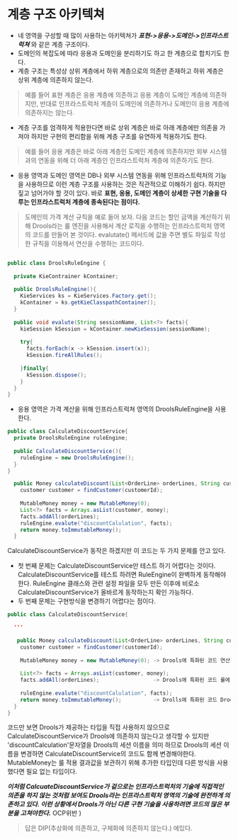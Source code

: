 # 계층 구조 아키텍쳐

- 네 영역을 구성할 때 많이 사용하는 아키텍쳐가 ***표현->응용->도메인->인프라스트럭쳐*** 와 같은 계층 구조이다. 
- 도메인의 복잡도에 따라 응용과 도메인을 분리하기도 하고 한 계층으로 합치기도 한다.
- 계층 구조는 특성상 상위 계층에서 하위 계층으로의 의존만 존재하고 하위 계층은 상위 계층에 의존하지 않는다. 
> 예를 들어 표현 계층은 응용 계층에 의존하고 응용 계층이 도메인 계층에 의존하지만, 반대로 인프라스트럭처 계층이 도메인에 의존하거나 도메인이 응용 계층에 의존하지는 않는다. 
- 계층 구조를 엄격하게 적용한다면 바로 상위 계층은 바로 아래 계층에만 의존을 가져야 하지만 구현의 편리함을 위해 계층 구조를 유연하게 적용하기도 한다. 
> 예를 들어 응용 계층은 바로 아래 계층인 도메인 계층에 의존하지만 외부 시스템과의 연동을 위해 더 아래 계층인 인프라스트럭처 계층에 의존하기도 한다. 

- 응용 영역과 도메인 영역은 DB나 외부 시스템 연동을 위해 인프라스트럭처의 기능을 사용하므로 이런 계층 구조를 사용하는 것은 직관적으로 이해하기 쉽다. 하지만 짚고 넘어가야 할 것이 있다. 
바로 **표현, 응용, 도메인 계층이 상세한 구현 기술을 다루는 인프라스트럭처 계층에 종속된다는 점이다.** 
> 도메인의 가격 계산 규칙을 예로 들어 보자. 다음 코드는 할인 금액을 계산하기 위해 Drools라는 룰 엔진을 사용해서 계산 로직을 수행하는 인프라스트럭처 영역의 코드를 만들어 본 것이다. evalutate() 메서드에 값을 주면 별도 파일로 작성한 규칙을 이용해서 연산을 수행하는 코드이다. 

```java

public class DroolsRuleEngine {
  
  private KieContrainer kContainer;
  
  public DroolsRuleEngine(){
    KieServices ks = KieServices.Factory.get();
    kContainer = ks.getKieClasspathContainer();
  }
  
  public void evalute(String sessionName, List<?> facts){
    kieSession kSession = kContainer.newKieSession(sessionName);
    
    try{
      facts.forEach(x -> kSession.insert(x));
      kSession.fireAllRules();
      
    }finally{
      kSession.dispose();
    }
  }
}
```
- 응용 영역은 가격 계산을 위해 인프라스트럭쳐 영역의 DroolsRuleEngine을 사용한다.

```java
public class CalculateDiscountService{
  private DroolsRuleEngine ruleEngine;
  
  public CalculateDiscountService(){
    ruleEngine = new DroolsRuleEngine();
  }
}

  public Money calculateDiscount(List<OrderLine> orderLines, String customerId){
    customer customer = findCustomer(customerId);
    
    MutableMoney money = new MutableMoney(0);
    List<?> facts = Arrays.asList(customer, money);
    facts.addAll(orderLines);
    ruleEngine.evalute("discountCalulation", facts);
    return money.toImmutableMoney();
  }
```
CalculateDiscountService가 동작은 하겠지만 이 코드는 두 가지 문제를 안고 있다. 
- 첫 번째 문제는 CalculateDiscountService만 테스트 하기 어렵다는 것이다. CalculateDiscountService를 테스트 하려면 RuleEngine이 완벽하게 동작해야 한다. RuleEngine 클래스와 관련 설정 파일을 모두 만든 이후에 비로소 CalculateDiscountService가 올바르게 동작하는지 확인 가능하다. 
- 두 번째 문제는 구현방식을 변경하기 어렵다는 점이다. 

```java
public class CalculateDiscountService{

  '''
  
   public Money calculateDiscount(List<OrderLine> orderLines, String customerId){
    customer customer = findCustomer(customerId);
    
    MutableMoney money = new MutableMoney(0); -> Drools에 특화된 코드 연산결과를 받기 위해 추가한 타입
    
    List<?> facts = Arrays.asList(customer, money); 
    facts.addAll(orderLines);                 -> Drools에 특화된 코드 룰에 필요한 데이터
    
    ruleEngine.evalute("discountCalulation", facts);
    return money.toImmutableMoney();          -> Drolls에 특화된 코드 Drools의 세션 이름
  }
}
```
코드만 보면 Drools가 제공하는 타입을 직접 사용하지 않으므로 CalculateDiscountService가 Drools에 의존하지 않는다고 생각할 수 있지만 'discountCalculation'문자열을 Drools의 세션 이름을 의미 하므로 Drools의 세션 이름을 변경하면 CalculateDiscountService의 코드도 함께 변경해야한다. MutableMoney는 룰 적용 결과값을 보관하기 위해 추가한 타입인데 다른 방식을 사용했다면 필요 없는 타입이다. 

***이처럼 CalcuateDiscountService가 겉으로는 인프라스트럭처의 기술에 직접적인 의존을 하지 않는 것처럼 보여도 Drools라는 인프라스트럭처 영역의 기술에 완전하게 의존하고 있다. 이런 상황에서 Drools가 아닌 다른 구현 기술을 사용하려면 코드의 많은 부분을 고쳐야한다.*** OCP위반 )

> 답은 DIP(추상화에 의존하고, 구체화에 의존하지 않는다.) 에있다.
